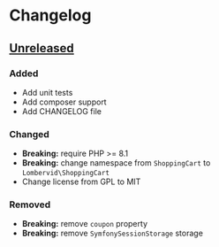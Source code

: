 # Changelog

## [Unreleased]

### Added

- Add unit tests
- Add composer support
- Add CHANGELOG file

### Changed

- **Breaking:** require PHP >= 8.1
- **Breaking:** change namespace from `ShoppingCart` to `Lombervid\ShoppingCart`
- Change license from GPL to MIT

### Removed

- **Breaking:** remove `coupon` property
- **Breaking:** remove `SymfonySessionStorage` storage

[Unreleased]: https://github.com/lombervid/shoppingcart/compare/v1.0...dev-v3.0
